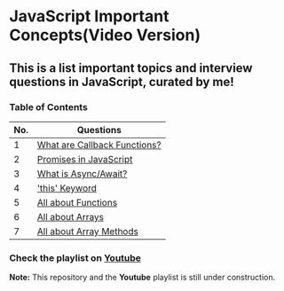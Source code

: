 # JavaScript Important Concepts(Video Version)

## This is a list important topics and interview questions in JavaScript, curated by me!

### Table of Contents

| No. | Questions                                                    |
| --- | ------------------------------------------------------------ |
| 1   | [What are Callback Functions?](https://youtu.be/nEmElIGyKGk) |
| 2   | [Promises in JavaScript](https://youtu.be/bvUD0OZOnM0)       |
| 3   | [What is Async/Await?](https://youtu.be/HKTqTlX45No)         |
| 4   | ['this' Keyword](https://youtu.be/JIs0SLRaH30)               |
| 5   | [All about Functions](https://youtu.be/D4y2egsgZA8)          |
| 6   | [All about Arrays](https://youtu.be/bwC5HmpZtPQ)             |
| 7   | [All about Array Methods](https://youtu.be/y4D-lG6gUQ0)      |

### Check the playlist on [Youtube](https://youtube.com/playlist?list=PLWgH1O_994O-W_U8_633jRg2Ii8mtexRY)

**Note:** This repository and the **Youtube** playlist is still under construction.
